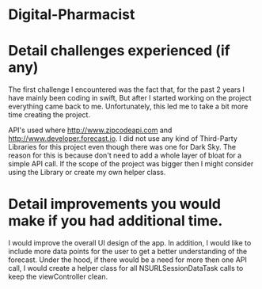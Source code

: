 # Digital-Pharmacist

# Detail challenges experienced (if any)
The first challenge I encountered was the fact that, for the past 2 years I have mainly been coding in swift, 
But after I started working on the project everything came back to me. Unfortunately, this led me to take a bit
more time creating the project.

API's used where http://www.zipcodeapi.com and http://www.developer.forecast.io. I did not use any kind of Third-Party
Libraries for this project even though there was one for Dark Sky. The reason for this is because don't need to add a 
whole layer of bloat for a simple API call. If the scope of the project was bigger then I might consider using the 
Library or create my own helper class. 

# Detail improvements you would make if you had additional time.

I would improve the overall UI design of the app. In addition, I would like to include more data points for the user to get a better
understanding of the forecast. Under the hood, if there would be a need for more then one API call, I would create a 
helper class for all NSURLSessionDataTask calls to keep the viewController clean.
